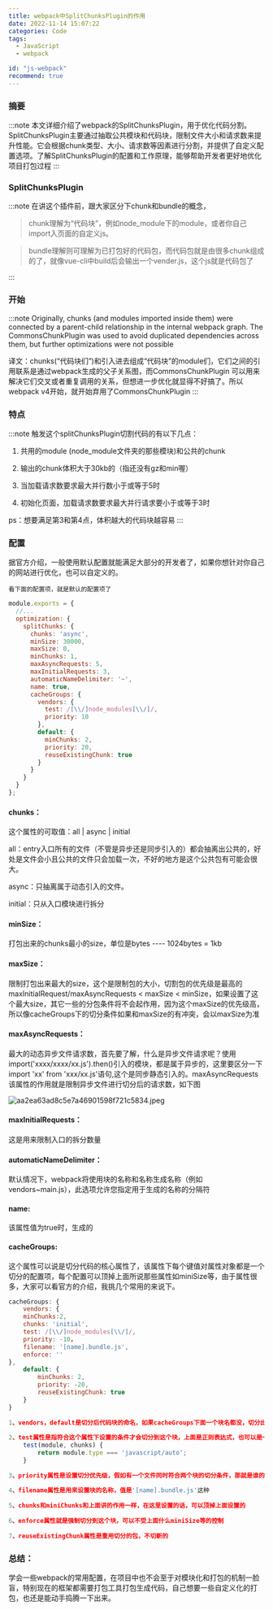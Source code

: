 ```yaml
---
title: webpack中SplitChunksPlugin的作用
date: 2022-11-14 15:07:22
categories: Code
tags:
  - JavaScript
  - webpack

id: "js-webpack"
recommend: true
---
```


### 摘要

:::note
   本文详细介绍了webpack的SplitChunksPlugin，用于优化代码分割。SplitChunksPlugin主要通过抽取公共模块和代码块，限制文件大小和请求数来提升性能。它会根据chunk类型、大小、请求数等因素进行分割，并提供了自定义配置选项。了解SplitChunksPlugin的配置和工作原理，能够帮助开发者更好地优化项目打包过程
:::

### SplitChunksPlugin

:::note
在讲这个插件前，跟大家区分下chunk和bundle的概念，
  >   chunk理解为“代码块”，例如node_module下的module，或者你自己import入页面的自定义js。

  >   bundle理解则可理解为已打包好的代码包，而代码包就是由很多chunk组成的了，就像vue-cli中build后会输出一个vender.js，这个js就是代码包了

:::

### 开始
:::note
  Originally, chunks (and modules imported inside them) were connected by a parent-child relationship in the internal webpack graph. The CommonsChunkPlugin was used to avoid duplicated dependencies across them, but further optimizations were not possible 

  译文：chunks(“代码块们”)和引入进去组成“代码块”的module们，它们之间的引用联系是通过webpack生成的父子关系图，而CommonsChunkPlugin 可以用来解决它们交叉或者重复调用的关系，但想进一步优化就显得不好搞了。所以webpack v4开始，就开始弃用了CommonsChunkPlugin
:::
### 特点

:::note
触发这个splitChunksPlugin切割代码的有以下几点：

  1. 共用的module (node_module文件夹的那些模块)和公共的chunk

  2. 输出的chunk体积大于30kb的（指还没有gz和min喔）

  3. 当加载请求数要求最大并行数小于或等于5时

  4. 初始化页面，加载请求数要求最大并行请求要小于或等于3时

  ps：想要满足第3和第4点，体积越大的代码块越容易
:::
### 配置

 据官方介绍，一般使用默认配置就能满足大部分的开发者了，如果你想针对你自己的网站进行优化，也可以自定义的。

    看下面的配置项，就是默认的配置项了

```js
module.exports = {
  //...
  optimization: {
    splitChunks: {
      chunks: 'async',
      minSize: 30000,
      maxSize: 0,
      minChunks: 1,
      maxAsyncRequests: 5,
      maxInitialRequests: 3,
      automaticNameDelimiter: '~',
      name: true,
      cacheGroups: {
        vendors: {
          test: /[\\/]node_modules[\\/]/,
          priority: 10
        },
        default: {
          minChunks: 2,
          priority: 20,
          reuseExistingChunk: true
        }
      }
    }
  }
};
```

  #### chunks：
  这个属性的可取值：all | async | initial

  all：entry入口所有的文件（不管是异步还是同步引入的）都会抽离出公共的，好处是文件会小且公共的文件只会加载一次，不好的地方是这个公共包有可能会很大。

  async：只抽离属于动态引入的文件。

  initial：只从入口模块进行拆分

  #### minSize：
  打包出来的chunks最小的size，单位是bytes ---- 1024bytes = 1kb

  #### maxSize：
  限制打包出来最大的size，这个是限制包的大小，切割包的优先级是最高的maxInitialRequest/maxAsyncRequests < maxSize < minSize，如果设置了这个最大size，其它一些的分包条件将不会起作用，因为这个maxSize的优先级高，所以像cacheGroups下的切分条件如果和maxSize的有冲突，会以maxSize为准   

  #### maxAsyncRequests：
  最大的动态异步文件请求数，首先要了解，什么是异步文件请求呢？使用import('xxxx/xxxx/xx.js').then()引入的模块，都是属于异步的，这里要区分一下import 'xx' from 'xxx/xx.js'语句,这个是同步静态引入的。maxAsyncRequests该属性的作用就是限制异步文件进行切分后的请求数，如下图

  ![aa2ea63ad8c5e7a46901598f721c5834.jpeg](https://wp-cdn.4ce.cn/v2/6D9H4Vn.jpeg)

  #### maxInitialRequests：
  这是用来限制入口的拆分数量

  #### automaticNameDelimiter：
  默认情况下，webpack将使用块的名称和名称生成名称（例如vendors~main.js），此选项允许您指定用于生成的名称的分隔符

  #### name:
  该属性值为true时，生成的

  #### cacheGroups:
  这个属性可以说是切分代码的核心属性了，该属性下每个键值对属性对象都是一个切分的配置项，每个配置可以顶掉上面所说那些属性如miniSize等，由于属性很多，大家可以看官方的介绍，我挑几个常用的来说下。

```js
cacheGroups: {
    vendors: {
    minChunks:2,
    chunks: 'initial',
    test: /[\\/]node_modules[\\/]/,
    priority: -10，
    filename: '[name].bundle.js',
    enforce: ''
},
    default: {
        minChunks: 2,
        priority: -20,
        reuseExistingChunk: true
    }
}
 
1、vendors，default是切分后代码块的命名，如果cacheGroups下面一个块名都没，切分出来的代码块还是有这两个的，是默认的。
 
2、test属性是指符合这个属性下设置的条件才会切分到这个块，上面是正则表达式，也可以是一个函数 
    test(module, chunks) {
        return module.type === 'javascript/auto';
    }
 
3、priority属性是设置切分优先级，假如有一个文件同时符合两个块的切分条件，那就是谁的priority值大，谁话事
 
4、filename属性是用来设置块的名称，值是'[name].bundle.js'这种
 
5、chunks和miniChunks和上面讲的作用一样，在这里设置的话，可以顶掉上面设置的
 
6、enforce属性就是强制切分到这个块，可以不受上面什么miniSize等的控制
 
7、reuseExistingChunk属性是重用切分的包，不切新的
```

### 总结：
学会一些webpack的常用配置，在项目中也不会至于对模块化和打包的机制一脸盲，特别现在的框架都需要打包工具打包生成代码，自己想要一些自定义化的打包，也还是能动手捣腾一下出来。
